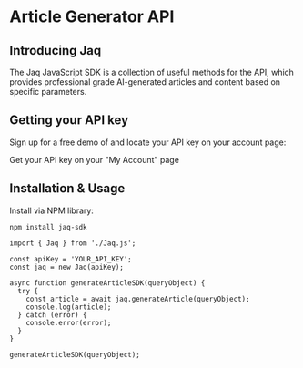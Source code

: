 # Article Generator API

## Introducing Jaq

The Jaq JavaScript SDK is a collection of useful methods for the  API, which provides professional grade AI-generated articles and content based on specific parameters.

## Getting your API key

Sign up for a free demo of  and locate your API key on your account page:

Get your API key on your "My Account" page

## Installation & Usage

Install via NPM library:

```
npm install jaq-sdk
```

```
import { Jaq } from './Jaq.js';

const apiKey = 'YOUR_API_KEY';
const jaq = new Jaq(apiKey);

async function generateArticleSDK(queryObject) {
  try {
    const article = await jaq.generateArticle(queryObject);
    console.log(article);
  } catch (error) {
    console.error(error);
  }
}

generateArticleSDK(queryObject);
```
